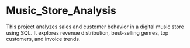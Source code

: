 # Music_Store_Analysis
This project analyzes sales and customer behavior in a digital music store using SQL. It explores revenue distribution, best-selling genres, top customers, and invoice trends.
